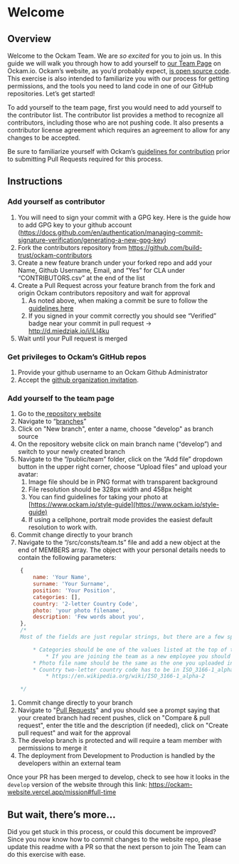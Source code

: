 # Welcome

## Overview

Welcome to the Ockam Team. We are *so excited* for you to join us. In this guide we will walk you through how to add yourself to [our Team Page](https://www.ockam.io/mission#full-time) on Ockam.io. Ockam’s website, as you’d probably expect, [is open source code](https://github.com/build-trust/ockam-website). This exercise is also intended to familiarize you with our process for getting permissions, and the tools you need to land code in one of our GitHub repositories. Let’s get started!

To add yourself to the team page, first you would need to add yourself to the contributor list. The contributor list provides a method to recognize all contributors, including those who are not pushing code. It also presents a contributor license agreement which requires an agreement to allow for any changes to be accepted.

Be sure to familiarize yourself with Ockam’s [guidelines for contribution](https://github.com/build-trust/.github/blob/main/CONTRIBUTING.md) prior to submitting Pull Requests required for this process.


## Instructions

### Add yourself as contributor

1. You will need to sign your commit with a GPG key. Here is the guide how to add GPG key to your github account  (https://docs.github.com/en/authentication/managing-commit-signature-verification/generating-a-new-gpg-key)
2. Fork the contributors repository from https://github.com/build-trust/ockam-contributors
3. Create a new feature branch under your forked repo and add your Name, Github Username, Email, and “Yes” for CLA under “CONTRIBUTORS.csv” at the end of the list
4. Create a Pull Request across your feature branch from the fork and origin Ockam contributors repository and wait for approval
    1. As noted above, when making a commit be sure to follow the [guidelines here](https://github.com/build-trust/.github/blob/main/CONTRIBUTING.md#commit-messages)
    2. If you signed in your commit correctly you should see “Verified” badge near your commit in pull request -> http://d.miedziak.io/i/iLI4ku
5. Wait until your Pull request is merged

### Get privileges to Ockam’s GitHub repos

1. Provide your github username to an Ockam Github Administrator
2. Accept the [github organization invitation](https://github.com/settings/organizations). 

### Add yourself to the team page

1. Go to the[ repository website](https://github.com/build-trust/ockam-website)
2. Navigate to “[branches](https://github.com/build-trust/ockam-website/branches)”
3. Click on "New branch", enter a name, choose "develop" as branch source
4. On the repository website click on main branch name (“develop”) and switch to your newly created branch
5. Navigate to the “/public/team” folder, click on the “Add file” dropdown button in the upper right corner, choose “Upload files” and upload your avatar:
    1. Image file should be in PNG format with transparent background
    2. File resolution should be 328px width and 458px height
    3. You can find guidelines for taking your photo at [https://www.ockam.io/style-guide](https://www.ockam.io/style-guide)
    4. If using a cellphone, portrait mode provides the easiest default resolution to work with.
6. Commit change directly to your branch
7. Navigate to the “/src/consts/team.ts” file and add a new object at the end of MEMBERS array. The object with your personal details needs to contain the following parameters:
```javascript
    {
        name: 'Your Name',
        surname: 'Your Surname',
        position: 'Your Position',
        categories: [],
        country: '2-letter Country Code',
        photo: 'your photo filename',
        description: 'Few words about you',
    },
    /*
    Most of the fields are just regular strings, but there are a few special ones:

        * Categories should be one of the values listed at the top of the “/src/consts/team.ts” file
            * If you are joining the team as a new employee you should choose FULL_TIME_MEMBERS
        * Photo file name should be the same as the one you uploaded in the step 5
        * Country two-letter country code has to be in ISO_3166-1_alpha-2 standard
            * https://en.wikipedia.org/wiki/ISO_3166-1_alpha-2

    */
```

1. Commit change directly to your branch
2. Navigate to "[Pull Requests](https://github.com/build-trust/ockam-website/pulls)" and you should see a prompt saying that your created branch had recent pushes, click on "Compare & pull request", enter the title and the description (if needed), click on "Create pull request" and wait for the approval
3. The develop branch is protected and will require a team member with permissions to merge it
4. The deployment from Development to Production is handled by the developers within an external team

Once your PR has been merged to develop, check to see how it looks in the `develop` version of the website through this link: https://ockam-website.vercel.app/mission#full-time

## But wait, there’s more…

Did you get stuck in this process, or could this document be improved? Since you now know how to commit changes to the website repo, please update this readme with a PR so that the next person to join The Team can do this exercise with ease.
